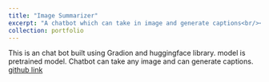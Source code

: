 ```yaml
---
title: "Image Summarizer"
excerpt: "A chatbot which can take in image and generate captions<br/><img src='/images/500x300.png'>"
collection: portfolio
---
```

This is an chat bot built using Gradion and huggingface library. model is pretrained model. Chatbot can take any image and can generate captions.
[github link](https://github.com/Abhisekh97/Gradion-host-llm-chat-bot)